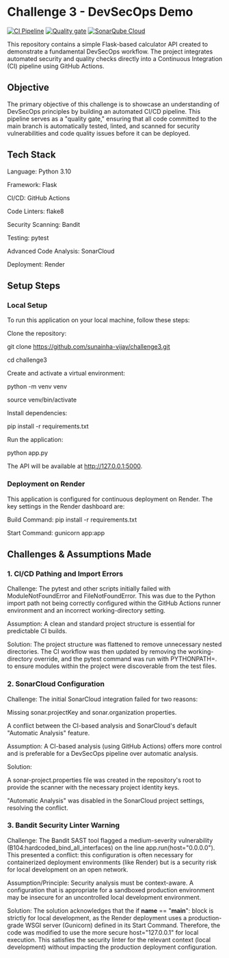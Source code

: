 

# Challenge 3 - DevSecOps Demo

[![CI Pipeline](https://github.com/sunainha-vijay/challenge3/actions/workflows/ci.yml/badge.svg)](https://github.com/sunainha-vijay/challenge3/actions/workflows/ci.yml)
[![Quality gate](https://sonarcloud.io/api/project_badges/quality_gate?project=sunainha-vijay_challenge3)](https://sonarcloud.io/summary/new_code?id=sunainha-vijay_challenge3)
[![SonarQube Cloud](https://sonarcloud.io/images/project_badges/sonarcloud-dark.svg)](https://sonarcloud.io/summary/new_code?id=sunainha-vijay_challenge3)

This repository contains a simple Flask-based calculator API created to demonstrate a fundamental DevSecOps workflow. The project integrates automated security and quality checks directly into a Continuous Integration (CI) pipeline using GitHub Actions.

## Objective
The primary objective of this challenge is to showcase an understanding of DevSecOps principles by building an automated CI/CD pipeline. This pipeline serves as a "quality gate," ensuring that all code committed to the main branch is automatically tested, linted, and scanned for security vulnerabilities and code quality issues before it can be deployed.

## Tech Stack
Language: Python 3.10

Framework: Flask

CI/CD: GitHub Actions

Code Linters: flake8

Security Scanning: Bandit

Testing: pytest

Advanced Code Analysis: SonarCloud

Deployment: Render

## Setup Steps
### Local Setup
To run this application on your local machine, follow these steps:

Clone the repository:

git clone https://github.com/sunainha-vijay/challenge3.git

cd challenge3


Create and activate a virtual environment:

python -m venv venv

source venv/bin/activate


Install dependencies:

pip install -r requirements.txt


Run the application:

python app.py


The API will be available at http://127.0.0.1:5000.

### Deployment on Render
This application is configured for continuous deployment on Render. The key settings in the Render dashboard are:

Build Command: pip install -r requirements.txt

Start Command: gunicorn app:app

## Challenges & Assumptions Made
### 1. CI/CD Pathing and Import Errors
Challenge: The pytest and other scripts initially failed with ModuleNotFoundError and FileNotFoundError. This was due to the Python import path not being correctly configured within the GitHub Actions runner environment and an incorrect working-directory setting.

Assumption: A clean and standard project structure is essential for predictable CI builds.

Solution: The project structure was flattened to remove unnecessary nested directories. The CI workflow was then updated by removing the working-directory override, and the pytest command was run with PYTHONPATH=. to ensure modules within the project were discoverable from the test files.

### 2. SonarCloud Configuration
Challenge: The initial SonarCloud integration failed for two reasons:

Missing sonar.projectKey and sonar.organization properties.

A conflict between the CI-based analysis and SonarCloud's default "Automatic Analysis" feature.

Assumption: A CI-based analysis (using GitHub Actions) offers more control and is preferable for a DevSecOps pipeline over automatic analysis.

Solution:

A sonar-project.properties file was created in the repository's root to provide the scanner with the necessary project identity keys.

"Automatic Analysis" was disabled in the SonarCloud project settings, resolving the conflict.

### 3. Bandit Security Linter Warning
Challenge: The Bandit SAST tool flagged a medium-severity vulnerability (B104:hardcoded_bind_all_interfaces) on the line app.run(host="0.0.0.0"). This presented a conflict: this configuration is often necessary for containerized deployment environments (like Render) but is a security risk for local development on an open network.

Assumption/Principle: Security analysis must be context-aware. A configuration that is appropriate for a sandboxed production environment may be insecure for an uncontrolled local development environment.

Solution: The solution acknowledges that the if __name__ == "__main__": block is strictly for local development, as the Render deployment uses a production-grade WSGI server (Gunicorn) defined in its Start Command. Therefore, the code was modified to use the more secure host="127.0.0.1" for local execution. This satisfies the security linter for the relevant context (local development) without impacting the production deployment configuration.
